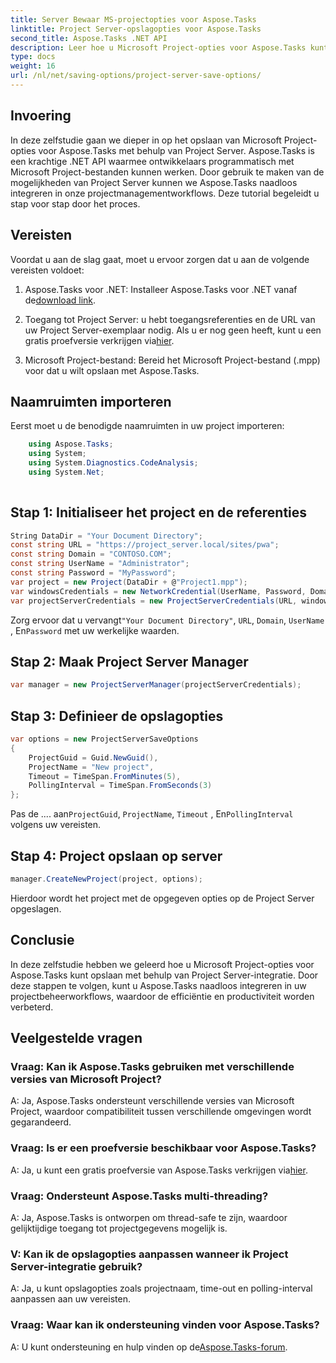 ```yaml
---
title: Server Bewaar MS-projectopties voor Aspose.Tasks
linktitle: Project Server-opslagopties voor Aspose.Tasks
second_title: Aspose.Tasks .NET API
description: Leer hoe u Microsoft Project-opties voor Aspose.Tasks kunt opslaan met behulp van Project Server-integratie. Verbeter uw projectmanagementworkflows.
type: docs
weight: 16
url: /nl/net/saving-options/project-server-save-options/
---
```

## Invoering
In deze zelfstudie gaan we dieper in op het opslaan van Microsoft Project-opties voor Aspose.Tasks met behulp van Project Server. Aspose.Tasks is een krachtige .NET API waarmee ontwikkelaars programmatisch met Microsoft Project-bestanden kunnen werken. Door gebruik te maken van de mogelijkheden van Project Server kunnen we Aspose.Tasks naadloos integreren in onze projectmanagementworkflows. Deze tutorial begeleidt u stap voor stap door het proces.
## Vereisten
Voordat u aan de slag gaat, moet u ervoor zorgen dat u aan de volgende vereisten voldoet:
1.  Aspose.Tasks voor .NET: Installeer Aspose.Tasks voor .NET vanaf de[download link](https://releases.aspose.com/tasks/net/).
   
2. Toegang tot Project Server: u hebt toegangsreferenties en de URL van uw Project Server-exemplaar nodig. Als u er nog geen heeft, kunt u een gratis proefversie verkrijgen via[hier](https://releases.aspose.com/).
3. Microsoft Project-bestand: Bereid het Microsoft Project-bestand (.mpp) voor dat u wilt opslaan met Aspose.Tasks.

## Naamruimten importeren
Eerst moet u de benodigde naamruimten in uw project importeren:
```csharp
    using Aspose.Tasks;
    using System;
    using System.Diagnostics.CodeAnalysis;
    using System.Net;
    
```
## Stap 1: Initialiseer het project en de referenties
```csharp
String DataDir = "Your Document Directory";
const string URL = "https://project_server.local/sites/pwa";
const string Domain = "CONTOSO.COM";
const string UserName = "Administrator";
const string Password = "MyPassword";
var project = new Project(DataDir + @"Project1.mpp");
var windowsCredentials = new NetworkCredential(UserName, Password, Domain);
var projectServerCredentials = new ProjectServerCredentials(URL, windowsCredentials);
```
 Zorg ervoor dat u vervangt`"Your Document Directory"`, `URL`, `Domain`, `UserName` , En`Password` met uw werkelijke waarden.
## Stap 2: Maak Project Server Manager
```csharp
var manager = new ProjectServerManager(projectServerCredentials);
```
## Stap 3: Definieer de opslagopties
```csharp
var options = new ProjectServerSaveOptions
{
    ProjectGuid = Guid.NewGuid(),
    ProjectName = "New project",
    Timeout = TimeSpan.FromMinutes(5),
    PollingInterval = TimeSpan.FromSeconds(3)
};
```
 Pas de .... aan`ProjectGuid`, `ProjectName`, `Timeout` , En`PollingInterval` volgens uw vereisten.
## Stap 4: Project opslaan op server
```csharp
manager.CreateNewProject(project, options);
```
Hierdoor wordt het project met de opgegeven opties op de Project Server opgeslagen.

## Conclusie
In deze zelfstudie hebben we geleerd hoe u Microsoft Project-opties voor Aspose.Tasks kunt opslaan met behulp van Project Server-integratie. Door deze stappen te volgen, kunt u Aspose.Tasks naadloos integreren in uw projectbeheerworkflows, waardoor de efficiëntie en productiviteit worden verbeterd.
## Veelgestelde vragen
### Vraag: Kan ik Aspose.Tasks gebruiken met verschillende versies van Microsoft Project?
A: Ja, Aspose.Tasks ondersteunt verschillende versies van Microsoft Project, waardoor compatibiliteit tussen verschillende omgevingen wordt gegarandeerd.
### Vraag: Is er een proefversie beschikbaar voor Aspose.Tasks?
 A: Ja, u kunt een gratis proefversie van Aspose.Tasks verkrijgen via[hier](https://releases.aspose.com/).
### Vraag: Ondersteunt Aspose.Tasks multi-threading?
A: Ja, Aspose.Tasks is ontworpen om thread-safe te zijn, waardoor gelijktijdige toegang tot projectgegevens mogelijk is.
### V: Kan ik de opslagopties aanpassen wanneer ik Project Server-integratie gebruik?
A: Ja, u kunt opslagopties zoals projectnaam, time-out en polling-interval aanpassen aan uw vereisten.
### Vraag: Waar kan ik ondersteuning vinden voor Aspose.Tasks?
 A: U kunt ondersteuning en hulp vinden op de[Aspose.Tasks-forum](https://forum.aspose.com/c/tasks/15).